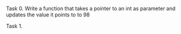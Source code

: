 Task 0. Write a function that takes a pointer to an int as parameter and updates the value it points to to 98

Task 1.

